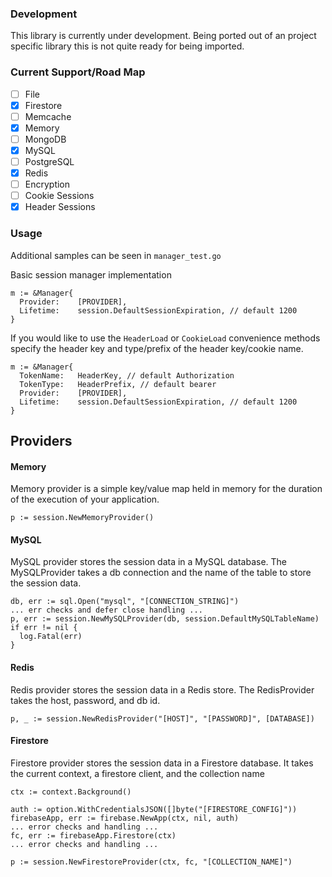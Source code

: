 ### Development

This library is currently under development. Being ported out of an project specific library this is not quite ready for being imported.

### Current Support/Road Map

- [ ] File
- [x] Firestore
- [ ] Memcache
- [x] Memory
- [ ] MongoDB
- [x] MySQL
- [ ] PostgreSQL
- [x] Redis
- [ ] Encryption
- [ ] Cookie Sessions
- [x] Header Sessions

### Usage

Additional samples can be seen in `manager_test.go`

Basic session manager implementation

```
m := &Manager{
  Provider:    [PROVIDER],
  Lifetime:    session.DefaultSessionExpiration, // default 1200
}
```

If you would like to use the `HeaderLoad` or `CookieLoad` convenience methods specify the header key and type/prefix of the header key/cookie name.

```
m := &Manager{
  TokenName:   HeaderKey, // default Authorization
  TokenType:   HeaderPrefix, // default bearer
  Provider:    [PROVIDER],
  Lifetime:    session.DefaultSessionExpiration, // default 1200
}
```

## Providers

#### Memory
Memory provider is a simple key/value map held in memory for the duration of the execution of your application. 
```
p := session.NewMemoryProvider()
```

#### MySQL
MySQL provider stores the session data in a MySQL database. The MySQLProvider takes a db connection and the name of the table to store the session data.
```
db, err := sql.Open("mysql", "[CONNECTION_STRING]")
... err checks and defer close handling ...
p, err := session.NewMySQLProvider(db, session.DefaultMySQLTableName)
if err != nil {
  log.Fatal(err)
}
```

#### Redis
Redis provider stores the session data in a Redis store.  The RedisProvider takes the host, password, and db id.
```
p, _ := session.NewRedisProvider("[HOST]", "[PASSWORD]", [DATABASE])
```

#### Firestore
Firestore provider stores the session data in a Firestore database. It takes the current context, a firestore client, and the collection name
```
ctx := context.Background()

auth := option.WithCredentialsJSON([]byte("[FIRESTORE_CONFIG]"))
firebaseApp, err := firebase.NewApp(ctx, nil, auth)
... error checks and handling ...
fc, err := firebaseApp.Firestore(ctx)
... error checks and handling ...

p := session.NewFirestoreProvider(ctx, fc, "[COLLECTION_NAME]")
```